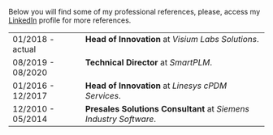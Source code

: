 Below you will find some of my professional references, please, access my <a href="https://www.linkedin.com/in/paaraujo/" target="_blank">LinkedIn</a> profile for more references.
<br>

<div class="profile-table">
  <table class="center">
    <!-- Início de experiência -->
    <tr valign=TOP>
      <td>
        01/2018 - actual
      </td>
      <td>
        <b>Head of Innovation</b> at <em>Visium Labs Solutions</em>. 
      </td>
    </tr>
    <!-- Fim de experiência -->
    <!-- Início de experiência -->
    <tr valign=TOP>
      <td>
        08/2019 - 08/2020
      </td>
      <td>
        <b>Technical Director</b> at <em>SmartPLM</em>. 
      </td>
    </tr>
    <!-- Fim de experiência -->
    <!-- Início de experiência -->
    <tr valign=TOP>
      <td>
        01/2016 - 12/2017
      </td>
      <td>
        <b>Head of Innovation</b> at <em>Linesys cPDM Services</em>. 
      </td>
    </tr>
    <!-- Fim de experiência -->
    <!-- Início de experiência -->
    <tr valign=TOP>
      <td>
        12/2010 - 05/2014
      </td>
      <td>
        <b>Presales Solutions Consultant</b> at <em>Siemens Industry Software</em>. 
      </td>
    </tr>
    <!-- Fim de experiência -->
  </table>
</div>
